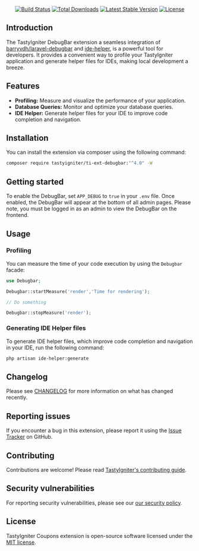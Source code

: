 <p align="center">
    <a href="https://github.com/tastyigniter/ti-ext-debugbar/actions"><img src="https://github.com/tastyigniter/ti-ext-debugbar/actions/workflows/pipeline.yml/badge.svg" alt="Build Status"></a>
    <a href="https://packagist.org/packages/tastyigniter/ti-ext-debugbar"><img src="https://img.shields.io/packagist/dt/tastyigniter/ti-ext-debugbar" alt="Total Downloads"></a>
    <a href="https://packagist.org/packages/tastyigniter/ti-ext-debugbar"><img src="https://img.shields.io/packagist/v/tastyigniter/ti-ext-debugbar" alt="Latest Stable Version"></a>
    <a href="https://packagist.org/packages/tastyigniter/ti-ext-debugbar"><img src="https://img.shields.io/packagist/l/tastyigniter/ti-ext-debugbar" alt="License"></a>
</p>

## Introduction

The TastyIgniter DebugBar extension a seamless integration of [barryvdh/laravel-debugbar](https://github.com/barryvdh/laravel-debugbar) and [ide-helper](https://github.com/barryvdh/laravel-ide-helper), is a powerful tool for developers. It provides a convenient way to profile your TastyIgniter application and generate helper files for IDEs, making local development a breeze.

## Features

- **Profiling:** Measure and visualize the performance of your application.
- **Database Queries:** Monitor and optimize your database queries.
- **IDE Helper:** Generate helper files for your IDE to improve code completion and navigation.

## Installation

You can install the extension via composer using the following command:

```bash
composer require tastyigniter/ti-ext-debugbar:"^4.0" -W
```

## Getting started

To enable the DebugBar, set `APP_DEBUG` to `true` in your `.env` file. Once enabled, the DebugBar will appear at the bottom of all admin pages. Please note, you must be logged in as an admin to view the DebugBar on the frontend.

## Usage

### Profiling

You can measure the time of your code execution by using the `Debugbar` facade:

```php
use Debugbar;

Debugbar::startMeasure('render','Time for rendering');

// Do something

Debugbar::stopMeasure('render');
```

### Generating IDE Helper files

To generate IDE helper files, which improve code completion and navigation in your IDE, run the following command:

```bash
php artisan ide-helper:generate
```

## Changelog

Please see [CHANGELOG](https://github.com/tastyigniter/ti-ext-debugbar/blob/master/CHANGELOG.md) for more information on what has changed recently.

## Reporting issues

If you encounter a bug in this extension, please report it using the [Issue Tracker](https://github.com/tastyigniter/ti-ext-debugbar/issues) on GitHub.

## Contributing

Contributions are welcome! Please read [TastyIgniter's contributing guide](https://tastyigniter.com/docs/contribution-guide).

## Security vulnerabilities

For reporting security vulnerabilities, please see our [our security policy](https://github.com/tastyigniter/ti-ext-debugbar/security/policy).

## License

TastyIgniter Coupons extension is open-source software licensed under the [MIT license](https://github.com/tastyigniter/ti-ext-debugbar/blob/master/LICENSE.md).
